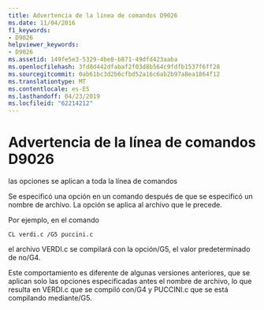 ```yaml
---
title: Advertencia de la línea de comandos D9026
ms.date: 11/04/2016
f1_keywords:
- D9026
helpviewer_keywords:
- D9026
ms.assetid: 149fe5e3-5329-4be8-b871-49dfd423aaba
ms.openlocfilehash: 3fd8d442dfabaf2f03d8b564c9fdfb1537f6ff28
ms.sourcegitcommit: 0ab61bc3d2b6cfbd52a16c6ab2b97a8ea1864f12
ms.translationtype: MT
ms.contentlocale: es-ES
ms.lasthandoff: 04/23/2019
ms.locfileid: "62214212"
---
```

# <a name="command-line-warning-d9026"></a>Advertencia de la línea de comandos D9026

las opciones se aplican a toda la línea de comandos

Se especificó una opción en un comando después de que se especificó un nombre de archivo. La opción se aplica al archivo que le precede.

Por ejemplo, en el comando

```
CL verdi.c /G5 puccini.c
```

el archivo VERDI.c se compilará con la opción/G5, el valor predeterminado de no/G4.

Este comportamiento es diferente de algunas versiones anteriores, que se aplican solo las opciones especificadas antes el nombre de archivo, lo que resulta en VERDI.c que se compiló con/G4 y PUCCINI.c que se está compilando mediante/G5.